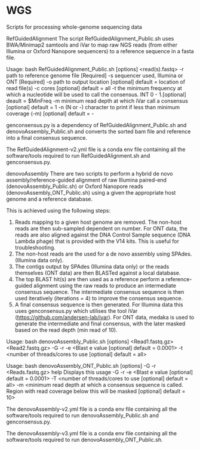 # WGS
Scripts for processing whole-genome sequencing data

RefGuidedAlignment
The script RefGuidedAlignment_Public.sh uses BWA/Minimap2 samtools and iVar to map raw NGS reads (from either Illumina or Oxford Nanopore sequencers) to a reference sequence in a fasta file.

Usage: bash RefGuidedAlignment_Public.sh [options] <read(s).fastq>
	-r path to reference genome file [Required]
	-s sequencer used, Illumina or ONT [Required]
	-o path to output location [optional] default = location of read file(s)
	-c cores [optional] default = all
	-t the minimum frequency at which a nucleotide will be used to call the consensus. INT 0 - 1.[optional] deault = $MinFreq
	-m minimum read depth at which iVar call a consensus [optional] default = 1
	-n (N or -) character to print if less than minimum coverage (-m) [optional] default = -
  
genconsensus.py is a dependency of RefGuidedAlignment_Public.sh and denovoAssembly_Public.sh and converts the sorted bam file and reference into a final consensus sequence.
  
The RefGuidedAlignment-v2.yml file is a conda env file containing all the software/tools required to run RefGuidedAlignment.sh and genconsensus.py.
  
denovoAssembly
There are two scripts to perform a hybrid de novo assembly/reference-guided alignment of raw Illumina paired-end (denovoAssembly_Public.sh) or Oxford Nanopore reads (denovoAssembly_ONT_Public.sh) using a given the appropriate host genome and a reference database. 

This is achieved using the following steps: 
1. Reads mapping to a given host genome are removed. The non-host reads are then sub-sampled dependent on number. For ONT data, the reads are also aligned against the DNA Control Sample sequence (DNA Lambda phage) that is provided with the V14 kits. This is useful for troubleshooting.
2. The non-host reads are the used for a de novo assembly using SPAdes. (Illumina data only).
3. The contigs output by SPAdes (Illumina data only) or the reads themselves (ONT data) are then BLASTed against a local database.
4. The top BLAST hit(s) are then used as a reference perform a reference-guided alignment using the raw reads to produce an intermediate consensus sequence. The intermediate consensus sequence is then used iteratively (iterations = 4) to improve the consensus sequence.
5. A final consensus sequence is then generated. For Illumina data this uses genconsensus.py which utilises the tool iVar (https://github.com/andersen-lab/ivar). For ONT data, medaka is used to generate the intermediate and final consensus, with the later masked based on the read depth (min read of 10).


Usage: bash denovoAssembly_Public.sh [options] <Read1.fastq.gz> <Read2.fastq.gz> 
	-G <path to HOST genome File> 
	-r <path to Reference Database Directory> 
	-e <Blast e value [optional] default = 0.0001> 
	-t <number of threads/cores to use [optional] default = all>

 Usage: bash denovoAssembly_ONT_Public.sh  [options] -G <HostGenome> -r <ReferenceDatabase> <Reads.fastq.gz> 
	help Displays this usage
	-G <path to HOST genome File>
	-r <path to Reference Database Directory>
	-e <Blast e value [optional] default = 0.0001>
	-T <number of threads/cores to use [optional] default = all>
	-m <minimum read depth at which a consensus sequence is called. Region with read coverage below this will be masked [optional] default = 10>

The denovoAssembly-v2.yml file is a conda env file containing all the software/tools required to run denovoAssembly_Public.sh and genconsensus.py.

The denovoAssembly-v3.yml file is a conda env file containing all the software/tools required to run denovoAssembly_ONT_Public.sh.
